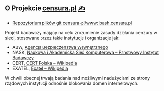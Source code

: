 
## O Projekcie [censura.pl](http://www.censura.pl/) [<span style='font-size:20px;'>&#x270D;</span>](https://github.com/censura-pl/www/edit/main/DOCS/ABOUT.md)
+ [Repozytorium plików git censura-pl/www: bash.censura.pl](https://github.com/censura-pl/www)

Projekt badawczy mający na celu zrozumienie zasady działania cenzury w sieci, stosowane przez takie instytucje i organizacje jak:

+ ABW, [Agencja Bezpieczeństwa Wewnętrznego](https://pl.wikipedia.org/wiki/Agencja_Bezpiecze%C5%84stwa_Wewn%C4%99trznego)
+ NASK, [Naukowa i Akademicka Sieć Komputerowa – Państwowy Instytut Badawczy](https://pl.wikipedia.org/wiki/Naukowa_i_Akademicka_Sie%C4%87_Komputerowa_%E2%80%93_Pa%C5%84stwowy_Instytut_Badawczy)
+ CERT, [CERT Polska – Wikipedia](https://pl.wikipedia.org/wiki/CERT_Polska)
+ EXATEL, [Exatel – Wikipedia](https://pl.wikipedia.org/wiki/Exatel)

W chwili obecnej trwają badania nad możliwymi nadużyciami ze strony rządowych instytucji odnośnie blokowania domen internetowych.


